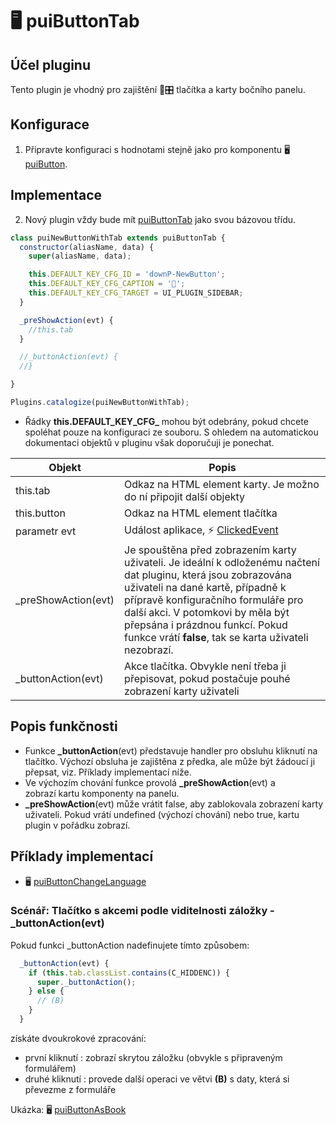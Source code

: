 # 🖥️ puiButtonTab

## Účel pluginu

Tento plugin je vhodný pro zajištění 🔘🎛️ tlačítka a karty bočního panelu.

## Konfigurace

1. Připravte konfiguraci s hodnotami stejně jako pro komponentu 🖥️ [puiButton][puiButtonC].

## Implementace

2. Nový plugin vždy bude mít [puiButtonTab][puiButtonTab] jako svou bázovou třídu.

```javascript
class puiNewButtonWithTab extends puiButtonTab {
  constructor(aliasName, data) {
    super(aliasName, data);

    this.DEFAULT_KEY_CFG_ID = 'downP-NewButton';
    this.DEFAULT_KEY_CFG_CAPTION = '🤡';
    this.DEFAULT_KEY_CFG_TARGET = UI_PLUGIN_SIDEBAR;
  }

  _preShowAction(evt) {
    //this.tab
  }

  //_buttonAction(evt) {
  //}

}

Plugins.catalogize(puiNewButtonWithTab);
```

- Řádky **this.DEFAULT_KEY_CFG_** mohou být odebrány, pokud chcete spoléhat pouze na konfiguraci ze souboru. S ohledem na automatickou dokumentaci objektů v pluginu však doporučuji je ponechat.

| Objekt | Popis |
|---|---|
| this.tab | Odkaz na HTML element karty. Je možno do ní připojit další objekty |
| this.button | Odkaz na HTML element tlačítka |
| parametr evt | Událost aplikace, ⚡ [ClickedEvent][ClickedEvent] |
| _preShowAction(evt) | Je spouštěna před zobrazením karty uživateli. Je ideální k odloženému načtení dat pluginu, která jsou zobrazována uživateli na dané kartě, případně k přípravě konfiguračního formuláře pro další akci. V potomkovi by měla být přepsána i prázdnou funkcí. Pokud funkce vrátí **false**, tak se karta uživateli nezobrazí. |
| _buttonAction(evt) | Akce tlačítka. Obvykle není třeba ji přepisovat, pokud postačuje pouhé zobrazení karty uživateli |

## Popis funkčnosti

- Funkce **_buttonAction**(evt) představuje handler pro obsluhu kliknutí na tlačítko. Výchozí obsluha je zajištěna z předka, ale může být žádoucí ji přepsat, viz. Příklady implementací níže.
- Ve výchozím chování funkce provolá **_preShowAction**(evt) a  
zobrazí kartu komponenty na panelu.
- **_preShowAction**(evt) může vrátit false, aby zablokovala zobrazení karty uživateli. Pokud vrátí undefined (výchozí chování) nebo true, kartu plugin v pořádku zobrazí.

## Příklady implementací

- 🖥️ [puiButtonChangeLanguage][puiButtonChangeLanguage]

### Scénář: Tlačítko s akcemi podle viditelnosti záložky - _buttonAction(evt)

Pokud funkci _buttonAction nadefinujete tímto způsobem:

```javascript
  _buttonAction(evt) {
    if (this.tab.classList.contains(C_HIDDENC)) {
      super._buttonAction();
    } else {
      // (B)
    }
  }
```

získáte dvoukrokové zpracování:

- první kliknutí : zobrazí skrytou záložku (obvykle s připraveným formulářem)
- druhé kliknutí : provede další operaci ve větvi **(B)** s daty, která si převezme z formuláře

Ukázka: 🖥️ [puiButtonAsBook][cpuiButtonAsBook]

[ClickedEvent]: :_evt:ClickedEvent.md "ClickedEvent"
[puiButtonTab]: :_plg:puiButtonTab.md "puiButtonTab"
[puiButtonC]: puiButton.md#h-2-1 "puiButton"
[cpuiButtonAsBook]: :_cpp:puiButtonAsBook.md "puiButtonAsBook"
[puiButtonChangeLanguage]: :_plg:puiButtonChangeLanguage.md "puiButtonChangeLanguage"
